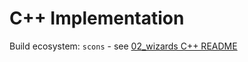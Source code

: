 
# C++ Implementation

Build ecosystem: `scons` - see [02_wizards C++ README](https://github.com/wgroeneveld/polyglata/blob/master/02_wizards/C%2B%2B/README.md)
